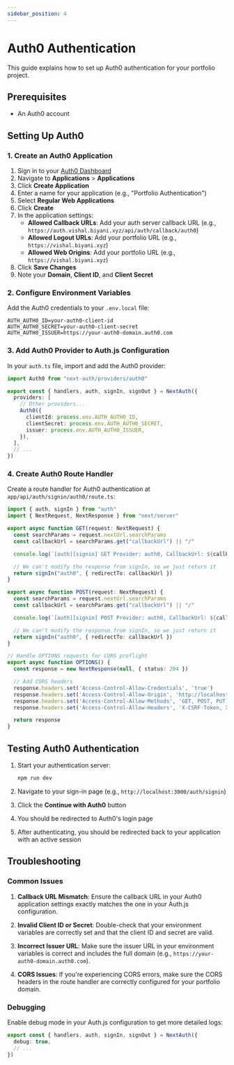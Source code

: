 ```yaml
---
sidebar_position: 4
---
```


# Auth0 Authentication

This guide explains how to set up Auth0 authentication for your portfolio project.

## Prerequisites

- An Auth0 account

## Setting Up Auth0

### 1. Create an Auth0 Application

1. Sign in to your [Auth0 Dashboard](https://manage.auth0.com/)
2. Navigate to **Applications** > **Applications**
3. Click **Create Application**
4. Enter a name for your application (e.g., "Portfolio Authentication")
5. Select **Regular Web Applications**
6. Click **Create**
7. In the application settings:
   - **Allowed Callback URLs**: Add your auth server callback URL (e.g., `https://auth.vishal.biyani.xyz/api/auth/callback/auth0`)
   - **Allowed Logout URLs**: Add your portfolio URL (e.g., `https://vishal.biyani.xyz`)
   - **Allowed Web Origins**: Add your portfolio URL (e.g., `https://vishal.biyani.xyz`)
8. Click **Save Changes**
9. Note your **Domain**, **Client ID**, and **Client Secret**

### 2. Configure Environment Variables

Add the Auth0 credentials to your `.env.local` file:

```
AUTH_AUTH0_ID=your-auth0-client-id
AUTH_AUTH0_SECRET=your-auth0-client-secret
AUTH_AUTH0_ISSUER=https://your-auth0-domain.auth0.com
```

### 3. Add Auth0 Provider to Auth.js Configuration

In your `auth.ts` file, import and add the Auth0 provider:

```typescript
import Auth0 from "next-auth/providers/auth0"

export const { handlers, auth, signIn, signOut } = NextAuth({
  providers: [
    // Other providers...
    Auth0({
      clientId: process.env.AUTH_AUTH0_ID,
      clientSecret: process.env.AUTH_AUTH0_SECRET,
      issuer: process.env.AUTH_AUTH0_ISSUER,
    }),
  ],
  // ...
})
```

### 4. Create Auth0 Route Handler

Create a route handler for Auth0 authentication at `app/api/auth/signin/auth0/route.ts`:

```typescript
import { auth, signIn } from "auth"
import { NextRequest, NextResponse } from "next/server"

export async function GET(request: NextRequest) {
  const searchParams = request.nextUrl.searchParams
  const callbackUrl = searchParams.get("callbackUrl") || "/"

  console.log(`[auth][signin] GET Provider: auth0, CallbackUrl: ${callbackUrl}`)

  // We can't modify the response from signIn, so we just return it
  return signIn("auth0", { redirectTo: callbackUrl })
}

export async function POST(request: NextRequest) {
  const searchParams = request.nextUrl.searchParams
  const callbackUrl = searchParams.get("callbackUrl") || "/"

  console.log(`[auth][signin] POST Provider: auth0, CallbackUrl: ${callbackUrl}`)

  // We can't modify the response from signIn, so we just return it
  return signIn("auth0", { redirectTo: callbackUrl })
}

// Handle OPTIONS requests for CORS preflight
export async function OPTIONS() {
  const response = new NextResponse(null, { status: 204 })

  // Add CORS headers
  response.headers.set('Access-Control-Allow-Credentials', 'true')
  response.headers.set('Access-Control-Allow-Origin', 'http://localhost:3775')
  response.headers.set('Access-Control-Allow-Methods', 'GET, POST, PUT, DELETE, OPTIONS')
  response.headers.set('Access-Control-Allow-Headers', 'X-CSRF-Token, X-Requested-With, Accept, Accept-Version, Content-Length, Content-MD5, Content-Type, Date, X-Api-Version')

  return response
}
```

## Testing Auth0 Authentication

1. Start your authentication server:
   ```bash
   npm run dev
   ```

2. Navigate to your sign-in page (e.g., `http://localhost:3000/auth/signin`)

3. Click the **Continue with Auth0** button

4. You should be redirected to Auth0's login page

5. After authenticating, you should be redirected back to your application with an active session

## Troubleshooting

### Common Issues

1. **Callback URL Mismatch**: Ensure the callback URL in your Auth0 application settings exactly matches the one in your Auth.js configuration.

2. **Invalid Client ID or Secret**: Double-check that your environment variables are correctly set and that the client ID and secret are valid.

3. **Incorrect Issuer URL**: Make sure the issuer URL in your environment variables is correct and includes the full domain (e.g., `https://your-auth0-domain.auth0.com`).

4. **CORS Issues**: If you're experiencing CORS errors, make sure the CORS headers in the route handler are correctly configured for your portfolio domain.

### Debugging

Enable debug mode in your Auth.js configuration to get more detailed logs:

```typescript
export const { handlers, auth, signIn, signOut } = NextAuth({
  debug: true,
  // ...
})
```
